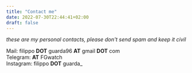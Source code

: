 ```yaml
---
title: "Contact me"
date: 2022-07-30T22:44:41+02:00
draft: false
---
```

_these are my personal contacts, please don't send spam and keep it civil_

Mail: filippo **DOT** guarda96 **AT** gmail **DOT** com  
Telegram: **AT** FGwatch  
Instagram: filippo **DOT** guarda_